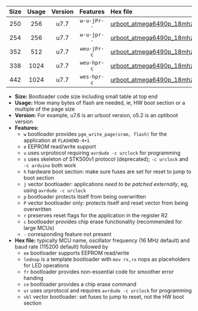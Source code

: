 |Size|Usage|Version|Features|Hex file|
|:-:|:-:|:-:|:-:|:--|
|250|256|u7.7|`w-u-jPr--`|[urboot_atmega6490p_18mhz432_57600bps_lednop_ur_vbl.hex](https://raw.githubusercontent.com/stefanrueger/urboot.hex/main/mcus/atmega6490p/fcpu_18mhz432/57600_bps/urboot_atmega6490p_18mhz432_57600bps_lednop_ur_vbl.hex)|
|254|256|u7.7|`w-u-jpr--`|[urboot_atmega6490p_18mhz432_57600bps_lednop_fr_ur_vbl.hex](https://raw.githubusercontent.com/stefanrueger/urboot.hex/main/mcus/atmega6490p/fcpu_18mhz432/57600_bps/urboot_atmega6490p_18mhz432_57600bps_lednop_fr_ur_vbl.hex)|
|352|512|u7.7|`weu-jPr-c`|[urboot_atmega6490p_18mhz432_57600bps_ee_lednop_fr_ce_ur_vbl.hex](https://raw.githubusercontent.com/stefanrueger/urboot.hex/main/mcus/atmega6490p/fcpu_18mhz432/57600_bps/urboot_atmega6490p_18mhz432_57600bps_ee_lednop_fr_ce_ur_vbl.hex)|
|338|1024|u7.7|`weu-hpr-c`|[urboot_atmega6490p_18mhz432_57600bps_ee_lednop_fr_ce_ur.hex](https://raw.githubusercontent.com/stefanrueger/urboot.hex/main/mcus/atmega6490p/fcpu_18mhz432/57600_bps/urboot_atmega6490p_18mhz432_57600bps_ee_lednop_fr_ce_ur.hex)|
|442|1024|u7.7|`wes-hpr-c`|[urboot_atmega6490p_18mhz432_57600bps_ee_lednop_fr_ce.hex](https://raw.githubusercontent.com/stefanrueger/urboot.hex/main/mcus/atmega6490p/fcpu_18mhz432/57600_bps/urboot_atmega6490p_18mhz432_57600bps_ee_lednop_fr_ce.hex)|

- **Size:** Bootloader code size including small table at top end
- **Usage:** How many bytes of flash are needed, ie, HW boot section or a multiple of the page size
- **Version:** For example, u7.6 is an urboot version, o5.2 is an optiboot version
- **Features:**
  + `w` bootloader provides `pgm_write_page(sram, flash)` for the application at `FLASHEND-4+1`
  + `e` EEPROM read/write support
  + `u` uses urprotocol requiring `avrdude -c urclock` for programming
  + `s` uses skeleton of STK500v1 protocol (deprecated); `-c urclock` and `-c arduino` both work
  + `h` hardware boot section: make sure fuses are set for reset to jump to boot section
  + `j` vector bootloader: applications *need to be patched externally*, eg, using `avrdude -c urclock`
  + `p` bootloader protects itself from being overwritten
  + `P` vector bootloader only: protects itself and reset vector from being overwritten
  + `r` preserves reset flags for the application in the register R2
  + `c` bootloader provides chip erase functionality (recommended for large MCUs)
  + `-` corresponding feature not present
- **Hex file:** typically MCU name, oscillator frequency (16 MHz default) and baud rate (115200 default) followed by
  + `ee` bootloader supports EEPROM read/write
  + `lednop` is a template bootloader with `mov rx,rx` nops as placeholders for LED operations
  + `fr` bootloader provides non-essential code for smoother error handing
  + `ce` bootloader provides a chip erase command
  + `ur` uses urprotocol and requires `avrdude -c urclock` for programming
  + `vbl` vector bootloader: set fuses to jump to reset, not the HW boot section
